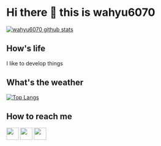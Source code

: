 # Hi there 👋 this is wahyu6070
[![wahyu6070 github stats](https://github-readme-stats.vercel.app/api?username=wahyu6070&show_icons=true&include_all_commits=true&theme=tokyonight)](https://github.com/wahyu6070)

## How's life
I like to develop things

## What's the weather
[![Top Langs](https://github-readme-stats.vercel.app/api/top-langs/?username=wahyu6070&layout=compact&langs_count=10&theme=tokyonight)](https://github.com/wahyu6070)




## How to reach me
[<img src="https://www.vectorlogo.zone/logos/twitter/twitter-tile.svg" width="32">](https://twitter.com/wahyu6070)
[<img src="https://www.vectorlogo.zone/logos/youtube/youtube-tile.svg" width="32">](https://www.youtube.com/c/wahyu6070)
[<img src="https://www.vectorlogo.zone/logos/telegram/telegram-tile.svg" width="32">](http://t.me/wahyu6070)
